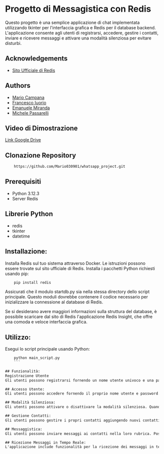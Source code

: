 
# Progetto di Messagistica con Redis

Questo progetto è una semplice applicazione di chat implementata utilizzando tkinter per l'interfaccia grafica e Redis per il database backend. L'applicazione consente agli utenti di registrarsi, accedere, gestire i contatti, inviare e ricevere messaggi e attivare una modalità silenziosa per evitare disturbi.


## Acknowledgements

 - [Sito Ufficiale di Redis](https://redis.io/)


## Authors

- [Mario Campana](https://github.com/Mario030901)
- [Francesco Iuorio](https://github.com/FrancescoIuorioITS)
- [Emanuele Miranda](https://github.com/emamira02)
- [Michele Passarelli](https://github.com/prettySun69)


## Video di Dimostrazione

[Link Google Drive](https://drive.google.com/drive/folders/1vAty3u3EGcsRGIRZl7gtY0qMhdxYLPez)


## Clonazione Repository

```bat
    https://github.com/Mario030901/whatsapp_project.git
```

## Prerequisiti

- Python 3.12.3
- Server Redis

## Librerie Python 
- redis
- tkinter
- datetime


## Installazione:

Installa Redis sul tuo sistema attraverso Docker. Le istruzioni possono essere trovate sul sito ufficiale di Redis.
Installa i pacchetti Python richiesti usando pip:
```bash
    pip install redis
```

Assicurati che il modulo startdb.py sia nella stessa directory dello script principale. 
Questo moduli dovrebbe contenere il codice necessario per inizializzare la connessione al database di Redis.

Se si desiderano avere maggiori informazioni sulla struttura del database, è possibile scaricare dal sito di Redis l'applicazione Redis Insight, che offre una comoda e veloce interfaccia grafica.

## Utilizzo:

Esegui lo script principale usando Python:
```bat
    python main_script.py
    ```

## Funzionalità:
Registrazione Utente
Gli utenti possono registrarsi fornendo un nome utente univoco e una password. Se il nome utente esiste già, viene mostrato un messaggio di errore.

## Accesso Utente:
Gli utenti possono accedere fornendo il proprio nome utente e password. Se le credenziali non sono valide, viene mostrato un messaggio di errore.

## Modalità Silenziosa:
Gli utenti possono attivare o disattivare la modalità silenziosa. Quando la modalità silenziosa è attivata, l'utente non riceverà messaggi.

## Gestione Contatti:
Gli utenti possono gestire i propri contatti aggiungendo nuovi contatti o visualizzando quelli esistenti nella loro rubrica.

## Messaggistica:
Gli utenti possono inviare messaggi ai contatti nella loro rubrica. Possono anche visualizzare i messaggi scambiati con un contatto specifico.

## Ricezione Messaggi in Tempo Reale:
L'applicazione include funzionalità per la ricezione dei messaggi in tempo reale utilizzando Redis Pub/Sub.






